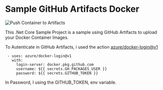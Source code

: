 # Sample GitHub Artifacts Docker

![Push Container to Artifacts](https://github.com/demoserievideo/sample-artifact-docker/workflows/Push%20Container%20to%20Artifacts/badge.svg)

This .Net Core Sample Project is a sample using GitHub Artifacts to upload your Docker Container Images.

To Autenticate in GitHub Artifacts, i used the action [azure/docker-login@v1](https://github.com/marketplace/actions/docker-login)
   ```
    - uses: azure/docker-login@v1
      with:
        login-server: docker.pkg.github.com
        username: ${{ secrets.GH_PACKAGES_USER }}
        password: ${{ secrets.GITHUB_TOKEN }}
```
In Password, I using the GITHUB_TOKEN, env variable.
